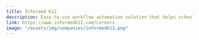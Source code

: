 ```yaml
---
title: Informed K12
description: Easy-to-use workflow automation solution that helps school district administrators digitize forms, automate processes and track approvals.
link: https://www.informedk12.com/careers
image: "/assets/img/companies/informedk12.png"
---
```

